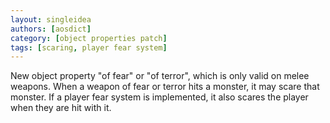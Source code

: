 ```yaml
---
layout: singleidea
authors: [aosdict]
category: [object properties patch]
tags: [scaring, player fear system]
---
```

New object property "of fear" or "of terror", which is only valid on melee weapons. When a weapon of fear or terror hits a monster, it may scare that monster. If a player fear system is implemented, it also scares the player when they are hit with it.
